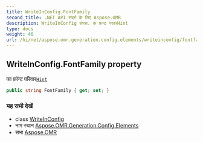 ```yaml
---
title: WriteInConfig.FontFamily
second_title: .NET API संदर्भ के लिए Aspose.OMR
description: WriteInConfig संपत्त. क फ़न्ट परवरHint
type: docs
weight: 40
url: /hi/net/aspose.omr.generation.config.elements/writeinconfig/fontfamily/
---
```

## WriteInConfig.FontFamily property

का फ़ॉन्ट परिवार[`Hint`](../hint/)

```csharp
public string FontFamily { get; set; }
```

### यह सभी देखें

* class [WriteInConfig](../)
* नाम स्थान [Aspose.OMR.Generation.Config.Elements](../../writeinconfig/)
* सभा [Aspose.OMR](../../../)


